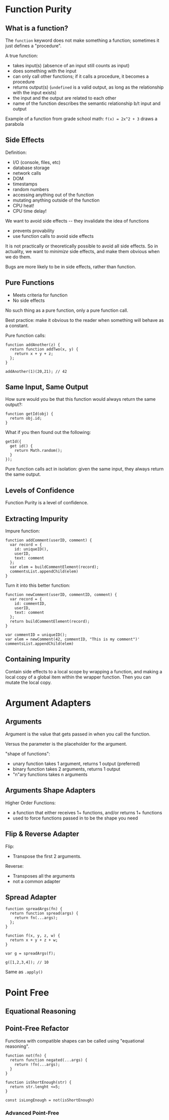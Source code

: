 # Function Purity

## What is a function?

The  `function` keyword does not make something a function; sometimes it just defines a "procedure".

A true function:
- takes input(s) (absence of an input still counts as input)
- does something with the input
- can only call other functions; if it calls a procedure, it becomes a procedure
- returns output(s) (`undefined` is a valid output, as long as the relationship with the input exists)
- the input and the output are related to each other
- name of the function describes the semantic relationship b/t input and output

Example of a function from grade school math: `f(x) = 2x^2 + 3` draws a parabola

## Side Effects

Definition:
- I/O (console, files, etc)
- database storage
- network calls
- DOM
- timestamps
- random numbers
- accessing anything out of the function
- mutating anything outside of the function
- CPU heat!
- CPU time delay!

We want to avoid side effects -- they invalidate the idea of functions
- prevents provability
- use function calls to avoid side effects

It is not practically or theoretically possible to avoid all side effects. So in actuality, we want to _minimize_ side effects, and make them obvious when we do them.

Bugs are more likely to be in side effects, rather than function.

## Pure Functions

- Meets criteria for function
- No side effects

No such thing as a pure function, only a pure function call.

Best practice: make it obvious to the reader when something will behave as a constant.

Pure function calls:
```
function addAnother(z) {
  return function addTwo(x, y) {
    return x + y + z;
  };
}

addAnother(1)(20,21); // 42
```

## Same Input, Same Output

How sure would you be that this function would always return the same output?:
```
function getId(obj) {
  return obj.id;
}
```
What if you then found out the following:
```
getId({
  get id() {
    return Math.random();
  }
});
```

Pure function calls act in isolation: given the same input, they always return the same output.

## Levels of Confidence

Function Purity is a level of confidence.

## Extracting Impurity

Impure function:
```
function addComment(userID, comment) {
  var record = {
    id: uniqueID(),
    userID,
    text: comment
  };
  var elem = buildCommentElement(record);
  commentsList.appendChild(elem)
}
```

Turn it into this better function:
```
function newComment(userID, commentID, comment) {
  var record = {
    id: commentID,
    userID,
    text: comment
  };
  return buildCommentElement(record);
}

var commentID = uniqueID();
var elem = newComment(42, commentID, "This is my comment")'
commentsList.appendChild(elem)
```

## Containing Impurity

Contain side effects to a local scope by wrapping a function, and making a local copy of a global item within the wrapper function. Then you can mutate the local copy.

# Argument Adapters

## Arguments

Argument is the value that gets passed in when you call the function.

Versus the parameter is the placeholder for the argument.

"shape of functions":
- unary function takes 1 argument, returns 1 output (preferred)
- binary function takes 2 arguments, returns 1 output
- "n"ary functions takes n arguments

## Arguments Shape Adapters

Higher Order Functions:
- a function that either receives 1+ functions, and/or returns 1+ functions
- used to force functions passed in to be the shape you need

## Flip & Reverse Adapter

Flip:
- Transpose the first 2 arguments.

Reverse:
- Transposes all the arguments
- not a common adapter

## Spread Adapter

```
function spreadArgs(fn) {
  return function spread(args) {
    return fn(...args);
  };
}

function f(x, y, z, w) {
  return x + y + z + w;
}

var g = spreadArgs(f);

g([1,2,3,4]); // 10
```

Same as `.apply()`

# Point Free

## Equational Reasoning

## Point-Free Refactor

Functions with compatible shapes can be called using "equational reasoning".

```
function not(fn) {
  return function negated(...args) {
    return !fn(...args);
  }
}

function isShortEnough(str) {
  return str.lenght <=5;
}

const isLongEnough = not(isShortEnough)

```

### Advanced Point-Free